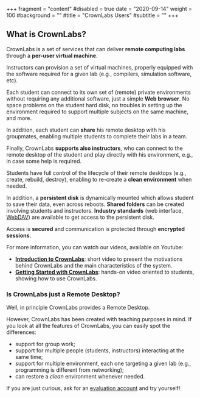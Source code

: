 +++
fragment = "content"
#disabled = true
date = "2020-09-14"
weight = 100
#background = ""
#title = "CrownLabs Users"
#subtitle = ""
+++

## What is CrownLabs?

CrownLabs is a set of services that can deliver **remote computing labs** through a **per-user virtual machine**.

Instructors can provision a set of virtual machines, properly equipped with the software required for a given lab (e.g., compilers, simulation software, etc).

Each student can connect to its own set of (remote) private environments without requiring any additional software, just a simple **Web browser**. No space problems on the student hard disk, no troubles in setting up the environment required to support multiple subjects on the same machine, and more.

In addition, each student can **share** his remote desktop with his groupmates, enabling multiple students to complete their labs in a team.

Finally, CrownLabs **supports also instructors**, who can connect to the remote desktop of the student and play directly with his environment, e.g., in case some help is required.

Students have full control of the lifecycle of their remote desktops (e.g., create, rebuild, destroy), enabling to re-create a **clean environment** when needed.

In addition, a **persistent disk** is dynamically mounted which allows student to save their data, even across reboots.
**Shared folders** can be created involving students and instructors.
**Industry standards** (web interface, [WebDAV](https://en.wikipedia.org/wiki/WebDAV)) are available to get access to the persistent disk.

Access is **secured** and communication is protected through **encrypted sessions**.

For more information, you can watch our videos, available on Youtube:
* [**Introduction to CrownLabs**](https://youtu.be/i7fqga7xQv0): short video to present the motivations behind CrownLabs and the main characteristics of the system.
* [**Getting Started with CrownLabs**](https://youtu.be/05h2ImELQtI): hands-on video oriented to students, showing how to use CrownLabs.


### Is CrownLabs just a Remote Desktop?

Well, in principle CrownLabs provides a Remote Desktop.

However, CrownLabs has been created with teaching purposes in mind.
If you look at all the features of CrownLabs, you can easily spot the differences:
- support for group work;
- support for multiple people (students, instructors) interacting at the same time;
- support for multiple environment, each one targeting a given lab (e.g., programming is different from networking);
- can restore a *clean* environment whenever needed.

If you are just curious, ask for an [evaluation account](/contact) and try yourself!
